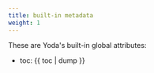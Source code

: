 ```yaml
---
title: built-in metadata
weight: 1
---
```


These are Yoda's built-in global attributes:

* toc: {{ toc | dump }}
